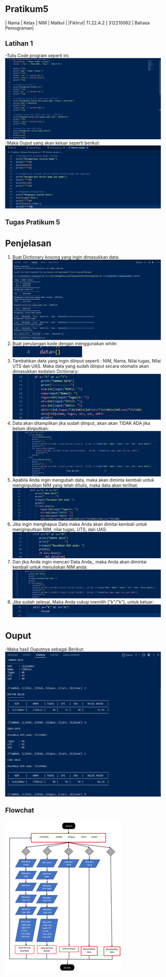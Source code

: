 # Pratikum5

| Nama  | Kelas | NIM   | Matkul |
|Fikhrul| TI.22.A.2 | 312210062 | Bahasa Pemograman|

## Latihan 1

-Tulis Code program seperti ini:
![image1](SS/SS1.jpg)
-Maka Ouput yang akan keluar seperti berikut:
![image2](SS/SS2.jpg)

## Tugas Pratikum 5

# Penjelasan

1. Buat Dictionary kosong yang ingin dimasukkan data:
![image3](SS/SS3.jpg)
2. Buat perulangan kode dengan menggunakan while:
![image4](SS/SS4.jpg)
3. Tambahkan data yang ingin diinput seperti : NIM, Nama, Nilai tugas, NIlai UTS dan UAS. Maka data yang sudah diinput secara otomatis akan dimasukkan kedalam Dictionary:
![image6](SS/SS6.jpg)
3. Data akan ditampilkan jika sudah diinput, akan akan TIDAK ADA jika belum diinputkan:
![image7](SS/SS7.jpg)
4. Apabila Anda ingin mengubah data, maka akan diminta kembali untuk menginputkan NIM yang telah ditulis, maka data akan terlihat:
![image8](SS/SS8.jpg)
5. Jika ingin menghapus Data maka Anda akan dimitai kembali untuk menginputkan NIM, nilai tugas, UTS, dan UAS:
![image9](SS/SS9.jpg)
6. Dan jika Anda ingin mencari Data Anda,, maka Anda akan dimintai kembali untuk menuliskan NIM anda:
![image10](SS/SS10.jpg)
7. Jika sudah selesai, Maka Anda cukup memilih ("k"/"k"), untuk keluar:
![image11](SS/SS11.jpg)

# Ouput

-Maka hasil Ouputnya sebagai Berikut:
![image12](SS/SS12.jpg)


## Flowchat
![image00](SS/Flowchart.png)

